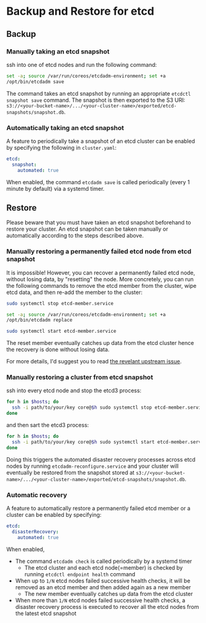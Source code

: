# Backup and Restore for etcd

## Backup

### Manually taking an etcd snapshot

ssh into one of etcd nodes and run the following command:

```bash
set -a; source /var/run/coreos/etcdadm-environment; set +a
/opt/bin/etcdadm save
```

The command takes an etcd snapshot by running an appropriate `etcdctl snapshot save` command.
The snapshot is then exported to the S3 URI: `s3://<your-bucket-name>/.../<your-cluster-name>/exported/etcd-snapshots/snapshot.db`.

### Automatically taking an etcd snapshot

A feature to periodically take a snapshot of an etcd cluster can be enabled by specifying the following in `cluster.yaml`:

```yaml
etcd:
  snapshot:
    automated: true
```

When enabled, the command `etcdadm save` is called periodically (every 1 minute by default) via a systemd timer.

## Restore

Please beware that you must have taken an etcd snapshot beforehand to restore your cluster.
An etcd snapshot can be taken manually or automatically according to the steps described above.

### Manually restoring a permanently failed etcd node from etcd snapshot

It is impossible!
However, you can recover a permanently failed etcd node, without losing data, by "resetting" the node.
More concretely, you can run the following commands to remove the etcd member from the cluster, wipe etcd data, and then re-add the member to the cluster:

```bash
sudo systemctl stop etcd-member.service

set -a; source /var/run/coreos/etcdadm-environment; set +a
/opt/bin/etcdadm replace

sudo systemctl start etcd-member.service
```

The reset member eventually catches up data from the etcd cluster hence the recovery is done without losing data.

For more details, I'd suggest you to read [the revelant upstream issue](https://github.com/kubernetes/kubernetes/issues/40027#issuecomment-283501556).

### Manually restoring a cluster from etcd snapshot

ssh into every etcd node and stop the etcd3 process:

```bash
for h in $hosts; do
  ssh -i path/to/your/key core@$h sudo systemctl stop etcd-member.service
done
```

and then sart the etcd3 process:

```bash
for h in $hosts; do
  ssh -i path/to/your/key core@$h sudo systemctl start etcd-member.service
done
```

Doing this triggers the automated disaster recovery processes across etcd nodes by running `etcdadm-reconfigure.service`
and your cluster will eventually be restored from the snapshot stored at `s3://<your-bucket-name>/.../<your-cluster-name>/exported/etcd-snapshots/snapshot.db`.

### Automatic recovery

A feature to automatically restore a permanently failed etcd member or a cluster can be enabled by specifying:

```yaml
etcd:
  disasterRecovery:
    automated: true
```

When enabled,
- The command `etcdadm check` is called periodically by a systemd timer
  - The etcd cluster and each etcd node(=member) is checked by running `etcdctl endpoint health` command
- When up to `1/N` etcd nodes failed successive health checks, it will be removed as an etcd member and then added again as a new member
   - The new member eventually catches up data from the etcd cluster
- When more than `1/N` etcd nodes failed successive health checks, a disaster recovery process is executed to recover all the etcd nodes from the latest etcd snapshot
